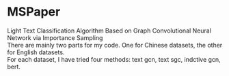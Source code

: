 # MSPaper
Light Text Classification Algorithm Based on Graph Convolutional Neural Network via Importance Sampling  
There are mainly two parts for my code. One for Chinese datasets, the other for English datasets.   
For each dataset, I have tried four methods: text gcn, text sgc, indctive gcn, bert.
